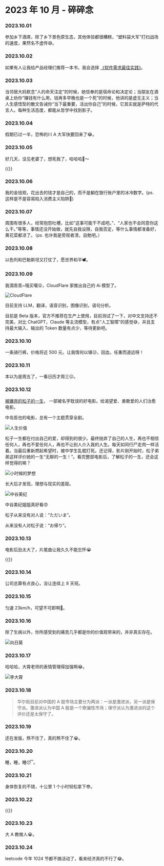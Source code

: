 # 2023 年 10 月 - 碎碎念


### 2023.10.01
参加乡下酒席，除了乡下景色原生态，其他体验都很糟糕，“塑料袋大军”打扫战场的速度，果然名不虚传😅。

### 2023.10.02
如果有人让我给产品经理们推荐一本书，我会选择 [《软件需求最佳实践》](https://book.douban.com/subject/3265691/)。

### 2023.10.03
当邻居大妈默念“人的命天注定”的时候，她信奉的是宿命论和决定论；当朋友在酒桌上劝你“赚钱有什么用，钱再多早晚也是一个死”的时候，他讲的是虚无主义；当人生感悟型的散文告诫你“当下最重要，活出你自己”的时候，它其实就是萨特的代言人。每种生活态度，都能从哲学中找到影子。

### 2023.10.04
假期已过一半，恐怖的川 A 大军快要回来了😂。

### 2023.10.05
好几天，没见老婆了，想死我了，哈哈哈🤣～

{{<bilibili BV1SN4y1f7bU>}}

### 2023.10.06
我的金钱观，花出去的钱才是自己的，而不是躺在银行账户里的冰冷数字。(ps. 这样是不是容易陷入消费主义陷阱🤔)

### 2023.10.07
周围有很多人，经常抱怨吐槽，比如“这事可能干不成吧。”、“人家也不会同意你这么干。”等等，事情还没开始做，就先自我设限，自我否定，等什么事情都准备好，黄花菜都凉了。（ps. 也许我是旁观者清，自勉吧。）

### 2023.10.08
以色列和巴勒斯坦又打仗了，愿世界和平🕊️。

### 2023.10.09
我滴乖乖~哦买噶😲，CloudFlare 家推出自己的 Ai 模型了。

![CloudFlare](https://image.ericzzz.com/2023/10/09/acecc48d-e457-4813-84a2-10e04d6d5883.png)

目前支持 LLM，翻译，语音识别，图像识别，语句分析。

目前是 Beta 版本，官方不推荐在生产上使用，目前测试了一下，对中文支持还不完美，对比 ChatGPT，Claude 等主流模型，有点“人工智障”的感觉😅，并且支持最大输入、输出的 Token 数量有点少，等待更新吧。

### 2023.10.10
一条骑行裤，价格将近 500 元，让我情何以堪😥，回血，任重而道远呀！

### 2023.10.11
本以为是周五了，一看日历才周三😖。

### 2023.10.12
[被嫌弃的松子的一生](https://movie.douban.com/subject/1787291/)， 一部被名字耽误的好电影。给渴望爱、勇敢爱的人们治愈电影。

中岛哲也的电影，总有一个主题贯穿全剧。

![人生价值](https://image.ericzzz.com/2023/10/13/1fcf0c85-3989-49ac-bea9-4730c234fab6.webp)

松子一生都在付出自己的爱，却得到的很少。最终抛弃了自己的人生，再也不相信任何人，再也不爱任何人，再也不让别人介入我的人生。每天如同行尸走肉一样活着。当最后重新燃起希望时，被中学生乱棍打死。还记得，影片刚开始时，松子弟弟这样评价她的一生“无聊的一生！”。看完整部电影后，了解松子的一生，还会这样觉得的嘛？

![小时候的梦想](https://image.ericzzz.com/2023/10/13/152f4782-dc09-448b-9e48-71448110b2fc.webp)

长大后才发现，理想与现实的差距。

![中谷美纪](https://image.ericzzz.com/2023/10/13/dd25d6d3-4f7e-4af9-8311-3592cfb0ad8e.webp)

中谷美纪姐姐真好看😍

松子从来没有对人说：“ただいま”。

从来没有人对松子说：“お帰り”。

### 2023.10.13
电影后劲太大了，片尾曲让我久久不能忘怀😭

{{<youtube TaoPAvEnEvY>}}

### 2023.10.14
公司总算有点良心，没让连续上 8 天班。

### 2023.10.15
匀速 23km/h，可望不可即啊😤。

### 2023.10.16
除了生病以外，你所感受到的痛苦几乎都是你的价值观带来的，并非真实存在。

![向日葵](https://image.ericzzz.com/2023/10/17/2e66a825-a04c-4476-b96d-64792f4296de.jpg)

### 2023.10.17
哈哈哈，大霄老师的表情管理得加强啊😂。

![李大霄](https://image.ericzzz.com/2023/10/17/24ecb666-debe-493f-8239-aee56ea4c906.jpg)

### 2023.10.18
> 华尔街目前对中国的 A 股市场主要分为两派：一派是激进派，另一派是保守派。激进派认为中国 A 股是一个欺骗性市场；保守派认为激进派的这个评价还是太保守了。

### 2023.10.19
还在发版，熬不住了，真的熬不住了😭。

### 2023.10.20
睡，睡，睡😴。

### 2023.10.21
身体恢复的不错，十公里 1 个小时轻松拿下😎。

### 2023.10.22
{{<bilibili BV1J94y1b7up>}}

### 2023.10.23
大 A 教做人😭。

### 2023.10.24
leetcode 今年 1024 节都不搞活动了，看来经济真的不行了😂。

